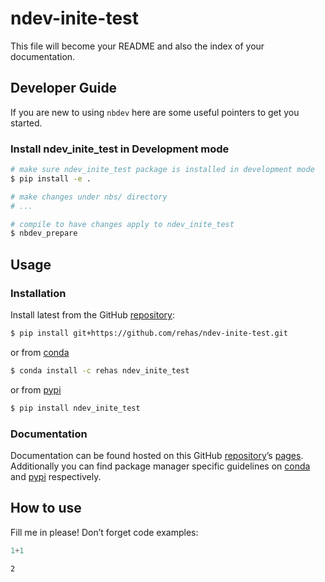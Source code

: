 # ndev-inite-test


<!-- WARNING: THIS FILE WAS AUTOGENERATED! DO NOT EDIT! -->

This file will become your README and also the index of your
documentation.

## Developer Guide

If you are new to using `nbdev` here are some useful pointers to get you
started.

### Install ndev_inite_test in Development mode

``` sh
# make sure ndev_inite_test package is installed in development mode
$ pip install -e .

# make changes under nbs/ directory
# ...

# compile to have changes apply to ndev_inite_test
$ nbdev_prepare
```

## Usage

### Installation

Install latest from the GitHub
[repository](https://github.com/rehas/ndev-inite-test):

``` sh
$ pip install git+https://github.com/rehas/ndev-inite-test.git
```

or from [conda](https://anaconda.org/rehas/ndev-inite-test)

``` sh
$ conda install -c rehas ndev_inite_test
```

or from [pypi](https://pypi.org/project/ndev-inite-test/)

``` sh
$ pip install ndev_inite_test
```

### Documentation

Documentation can be found hosted on this GitHub
[repository](https://github.com/rehas/ndev-inite-test)’s
[pages](https://rehas.github.io/ndev-inite-test/). Additionally you can
find package manager specific guidelines on
[conda](https://anaconda.org/rehas/ndev-inite-test) and
[pypi](https://pypi.org/project/ndev-inite-test/) respectively.

## How to use

Fill me in please! Don’t forget code examples:

``` python
1+1
```

    2
